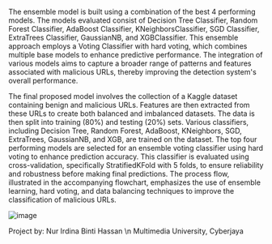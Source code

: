 The ensemble model is built using a combination of the best 4 performing 
models. The models evaluated consist of Decision Tree Classifier, Random Forest 
Classifier, AdaBoost Classifier, KNeighborsClassifier, SGD Classifier, ExtraTrees 
Classifier, GaussianNB, and XGBClassifier. This ensemble approach employs a 
Voting Classifier with hard voting, which combines multiple base models to enhance 
predictive performance. The integration of various models aims to capture a broader 
range of patterns and features associated with malicious URLs, thereby improving the 
detection system's overall performance. 

The final proposed model involves the collection of a Kaggle dataset containing benign and 
malicious URLs. Features are then extracted from these URLs to create both balanced and 
imbalanced datasets. The data is then split into training (80%) and testing (20%) sets. 
Various classifiers, including Decision Tree, Random Forest, AdaBoost, KNeighbors, 
SGD, ExtraTrees, GaussianNB, and XGB, are trained on the dataset. The top four 
performing models are selected for an ensemble voting classifier using hard voting to 
enhance prediction accuracy. This classifier is evaluated using cross-validation, 
specifically StratifiedKFold with 5 folds, to ensure reliability and robustness before 
making final predictions. The process flow, illustrated in the accompanying flowchart, 
emphasizes the use of ensemble learning, hard voting, and data balancing techniques 
to improve the classification of malicious URLs.

![image](https://github.com/user-attachments/assets/9d6d8403-92aa-4ff5-bdf8-2b8981d50e0d)


Project by: Nur Irdina Binti Hassan
\n Multimedia University, Cyberjaya
